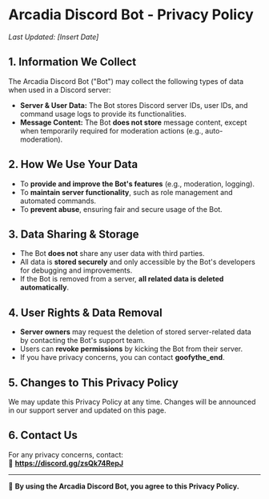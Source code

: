 # Arcadia Discord Bot - Privacy Policy

_Last Updated: [Insert Date]_

## 1. Information We Collect
The Arcadia Discord Bot ("Bot") may collect the following types of data when used in a Discord server:  
- **Server & User Data:** The Bot stores Discord server IDs, user IDs, and command usage logs to provide its functionalities.  
- **Message Content:** The Bot **does not store** message content, except when temporarily required for moderation actions (e.g., auto-moderation).  

## 2. How We Use Your Data
- To **provide and improve the Bot's features** (e.g., moderation, logging).  
- To **maintain server functionality**, such as role management and automated commands.  
- To **prevent abuse**, ensuring fair and secure usage of the Bot.  

## 3. Data Sharing & Storage
- The Bot **does not** share any user data with third parties.  
- All data is **stored securely** and only accessible by the Bot's developers for debugging and improvements.  
- If the Bot is removed from a server, **all related data is deleted automatically**.  

## 4. User Rights & Data Removal
- **Server owners** may request the deletion of stored server-related data by contacting the Bot's support team.  
- Users can **revoke permissions** by kicking the Bot from their server.  
- If you have privacy concerns, you can contact **goofythe_end**.  

## 5. Changes to This Privacy Policy
We may update this Privacy Policy at any time. Changes will be announced in our support server and updated on this page.  

## 6. Contact Us
For any privacy concerns, contact:  
📧 **https://discord.gg/zsQk74RepJ**  

---
📜 **By using the Arcadia Discord Bot, you agree to this Privacy Policy.**
